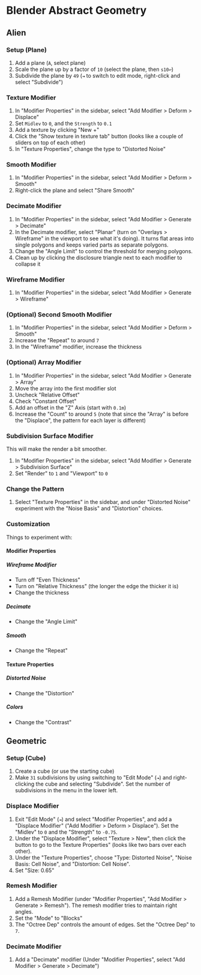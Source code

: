 # Blender Abstract Geometry

## Alien

### Setup (Plane)

1. Add a plane (`A`, select plane)
2. Scale the plane up by a factor of `10` (select the plane, then `s10↩`)
3. Subdivide the plane by `49` (`⇥` to switch to edit mode, right-click and select "Subdivide")

### Texture Modifier

1. In "Modifier Properties" in the sidebar, select "Add Modifier > Deform > Displace"
2. Set `Midlev` to `0`, and the `Strength` to `0.1`
3. Add a texture by clicking "New +"
4. Click the "Show texture in texture tab" button (looks like a couple of sliders on top of each other)
5. In "Texture Properties", change the type to "Distorted Noise"

### Smooth Modifier

1. In "Modifier Properties" in the sidebar, select "Add Modifier > Deform > Smooth"
2. Right-click the plane and select "Share Smooth"

### Decimate Modifier

1. In "Modifier Properties" in the sidebar, select "Add Modifier > Generate > Decimate"
2. In the Decimate modifier, select "Planar" (turn on "Overlays > Wireframe" in the viewport to see what it's doing). It turns flat areas into single polygons and keeps varied parts as separate polygons.
3. Change the "Angle Limit" to control the threshold for merging polygons.
4. Clean up by clicking the disclosure triangle next to each modifier to collapse it

### Wireframe Modifier

1. In "Modifier Properties" in the sidebar, select "Add Modifier > Generate > Wireframe"

### (Optional) Second Smooth Modifier

1. In "Modifier Properties" in the sidebar, select "Add Modifier > Deform > Smooth"
2. Increase the "Repeat" to around `7`
3. In the "Wireframe" modifier, increase the thickness

### (Optional) Array Modifier

1. In "Modifier Properties" in the sidebar, select "Add Modifier > Generate > Array"
2. Move the array into the first modifier slot
3. Uncheck "Relative Offset"
4. Check "Constant Offset"
5. Add an offset in the "Z" Axis (start with `0.1m`)
6. Increase the "Count" to around `5` (note that since the "Array" is before the "Displace", the pattern for each layer is different)

### Subdivision Surface Modifier

This will make the render a bit smoother.

1. In "Modifier Properties" in the sidebar, select "Add Modifier > Generate > Subdivision Surface"
2. Set "Render" to `1` and "Viewport" to `0`

### Change the Pattern

1. Select "Texture Properties" in the sidebar, and under "Distorted Noise" experiment with the "Noise Basis" and "Distortion" choices.

### Customization

Things to experiment with:

#### Modifier Properties

##### Wireframe Modifier

- Turn off "Even Thickness"
- Turn on "Relative Thickness" (the longer the edge the thicker it is)
- Change the thickness

##### Decimate

- Change the "Angle Limit"

##### Smooth

- Change the "Repeat"

#### Texture Properties

##### Distorted Noise

- Change the "Distortion"

##### Colors

- Change the "Contrast"

## Geometric

### Setup (Cube)

1. Create a cube (or use the starting cube)
2. Make `31` subdivisions by using switching to "Edit Mode" (`⇥`) and right-clicking the cube and selecting "Subdivide". Set the  number of subdivisions in the menu in the lower left.

### Displace Modifier

1. Exit "Edit Mode" (`⇥`) and select "Modifier Properties", and add a "Displace Modifier" ("Add Modifier > Deform > Displace"). Set the "Midlev" to `0` and the "Strength" to `-0.75`.
2. Under the "Displace Modifier", select "Texture > New", then click the button to go to the Texture Properties" (looks like two bars over each other).
3. Under the "Texture Properties", choose "Type: Distorted Noise", "Noise Basis: Cell Noise", and "Distortion: Cell Noise".
4. Set "Size: 0.65"

### Remesh Modifier

1. Add a Remesh Modifier (under "Modifier Properties", "Add Modifier > Generate > Remesh"). The remesh modifier tries to maintain right angles.
2. Set the "Mode" to "Blocks"
3. The "Octree Dep" controls the amount of edges. Set the "Octree Dep" to `7`.

### Decimate Modifier

1. Add a "Decimate" modifier (Under "Modifier Properties", select "Add Modifier > Generate > Decimate")
